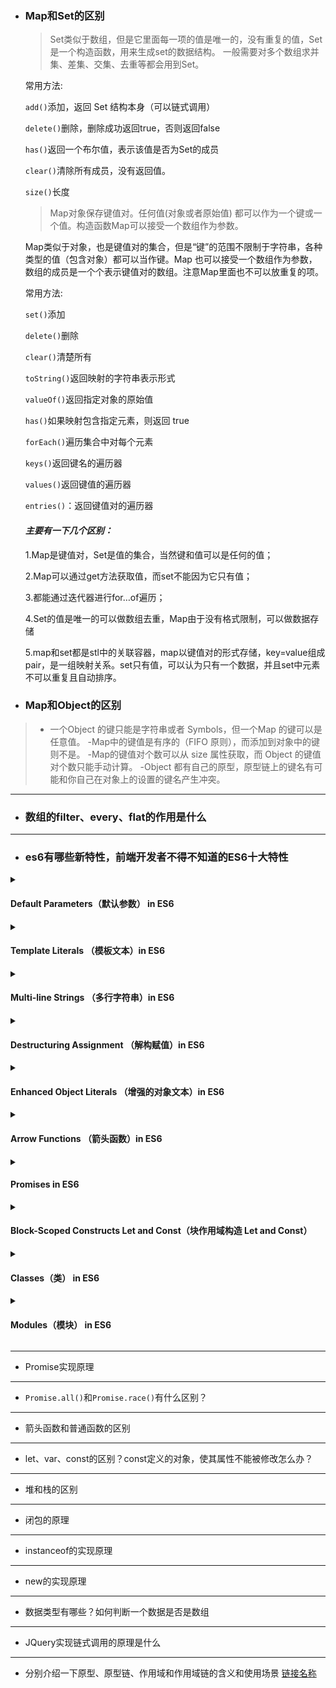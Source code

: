 - ### Map和Set的区别
  >Set类似于数组，但是它里面每一项的值是唯一的，没有重复的值，Set是一个构造函数，用来生成set的数据结构。
  一般需要对多个数组求并集、差集、交集、去重等都会用到Set。

  常用方法:

    `add()`添加，返回 Set 结构本身（可以链式调用）

    `delete()`删除，删除成功返回true，否则返回false

    `has()`返回一个布尔值，表示该值是否为Set的成员

    `clear()`清除所有成员，没有返回值。

    `size()`长度

  >Map对象保存键值对。任何值(对象或者原始值) 都可以作为一个键或一个值。构造函数Map可以接受一个数组作为参数。

  Map类似于对象，也是键值对的集合，但是“键”的范围不限制于字符串，各种类型的值（包含对象）都可以当作键。Map 也可以接受一个数组作为参数，数组的成员是一个个表示键值对的数组。注意Map里面也不可以放重复的项。

  常用方法:

  `set()`添加

  `delete()`删除

  `clear()`清楚所有

  `toString()`返回映射的字符串表示形式

  `valueOf()`返回指定对象的原始值

  `has()`如果映射包含指定元素，则返回 true

  `forEach()`遍历集合中对每个元素

  `keys()`返回键名的遍历器

  `values()`返回键值的遍历器

  `entries()`：返回键值对的遍历器

  #### ***主要有一下几个区别：***
  1.Map是键值对，Set是值的集合，当然键和值可以是任何的值；

  2.Map可以通过get方法获取值，而set不能因为它只有值；

  3.都能通过迭代器进行for…of遍历；

  4.Set的值是唯一的可以做数组去重，Map由于没有格式限制，可以做数据存储

  5.map和set都是stl中的关联容器，map以键值对的形式存储，key=value组成pair，是一组映射关系。set只有值，可以认为只有一个数据，并且set中元素不可以重复且自动排序。


- ### Map和Object的区别

>- 一个Object 的键只能是字符串或者 Symbols，但一个Map 的键可以是任意值。
-Map中的键值是有序的（FIFO 原则），而添加到对象中的键则不是。
-Map的键值对个数可以从 size 属性获取，而 Object 的键值对个数只能手动计算。
-Object 都有自己的原型，原型链上的键名有可能和你自己在对象上的设置的键名产生冲突。

----
- ### 数组的filter、every、flat的作用是什么


----
- ### es6有哪些新特性，前端开发者不得不知道的ES6十大特性


<details>
  <summary>
    <h4>Default Parameters（默认参数） in ES6</h3>
  </summary>
  在实际项目中，我们经常遇到需要函数传参对情况
  ```javascript
  function foo(bar){
    // bar 为一个obejct类型
    bar.name = 'zhangsan' //当bar为空时，此处会报错，程序将会终止
  }

  foo() // Error
  ```
  以上情形导致我们在调用`foo()`方法时必须保证参数不能为空才能保证程序正常运行。

  但现在ES6提供了默认参数特性可以解决这一问题：
  ```javascript
  function foo(bar = {}){
    // bar = {}， 在bar为空时，会默认给bar赋值{}
    bar.name = 'zhangsan' // 此处不会出错，正常运行
    console.log(bar.name)
  }
  foo() // 输出："zhangsan"
  ```
</details>
<details>
  <summary>
    <h4>Template Literals （模板文本）in ES6</h4>
  </summary>


  以前拼接字符串经常是这么做：
  ```javascript
  let str = "hello " + name
  ```
  现在：
  ```javascript
  let str = `hello ${name}`
  ```
  通过反引号"\`\`" + ${变量}来完成字符串拼接，其中${}可写表达式：
  ```javascript
  let str = `hello ${1 > 0 ? 'foo' : 'bar'}` // foo
  ```
</details>

<details>
  <summary>
    <h4>Multi-line Strings （多行字符串）in ES6</h4>
  </summary>

  ES5:
  ```javascript
  var roadPoem = 'Then took the other, as just as fair,nt'
    + 'And having perhaps the better claimnt'
    + 'Because it was grassy and wanted wear,nt'
    + 'Though as for that the passing therent'
    + 'Had worn them really about the same,nt';
var fourAgreements = 'You have the right to be you.n
    You can only be you when you do your best.';
  ```

  ES6:
  ```javascript
var roadPoem = `Then took the other, as just as fair,
    And having perhaps the better claim
    Because it was grassy and wanted wear,
    Though as for that the passing there
    Had worn them really about the same,`;
var fourAgreements = `You have the right to be you.
    You can only be you when you do your best.`;
  ```
</details>
<details>
  <summary>
    <h4>Destructuring Assignment （解构赋值）in ES6</h4>
  </summary>
  以前我们获取一个对象的属性可以这么写：
  ```javascript
  var obj = {
    name: 'zhangsan',
    age: 18
  }

  var name = obj.name
  var age = obj.age
  ...

  ```
  当获取一两个属性的时候这么写写也没什么问题，但是当有十几二十个属性的时候，需要写很多行代码，看起来十分冗余，且不利于维护，而ES6的解构赋值就完美的解决了这一问题：
  ```javascript
  let obj = {
    name: 'zhangsan',
    age: 18
  }
  let { name, age } = obj
  console.log(name, age) // zhangsan, 18
  ```

  我们可以利用这一特性完成很多复杂的操作，比如交换赋值。当需要给两个变量a,b交换一下各自的值的时候，以前都是需要一个新的临时变量c来作为中间的转换媒介：
  ```javascript
  let a = 1, b = 2
  let c = a // 保存a的值
  a = b // 将b的值给a
  b = c // 将c中保存的a的值给b
  ```
  当用结构赋值这一特性就变成了这样：
  ```javascript
  let a = 1, b =2
  [a, b] = [b, a] // a = 2, b = 1
  ```
  只需要一行代码，且不需要定义一个临时变量就可以完成
</details>

<details>
  <summary>
    <h4>Enhanced Object Literals （增强的对象文本）in ES6</h4>
  </summary>

> 相对于es5的简化写法

* 函数类属性的省略语法
```javascript
const obj = {
    //Before
    foo: function(){
        return 'foo';
    },

    //After
    bar(){
        return 'bar';
    }
}
```

* 支持 proto 注入

直接向一个对象字面量注入__proto__，使其直接成为指定类的一个实例，而无须另外创建一个类来实现继承。

```javascript
import {EventEmitter} from 'events'

const machine = {
    __proto__: new EventEmitter(),

    method(){},
    ...
}

console.log(machine);  //EventEmitter {}
console.log(machine instanceof EventEmitter)  //true

machine.on('event', msg => console.log(`Received message: ${msg}`));
machine.emit('event', 'hello world');
// Received message: hello world

machine.method(/* …. */);
```

* 可动态计算的属性名
使用一个表达式来表达一个属性名：`{ [statement]: value}`
```javascript
const prefix = 'ES6';
const obj = {
    [prefix + 'enhancedObject']: 'foo'
}
```
* 将属性名定义省略
变量名和属性名都是相同的，可以对属性名定义进行省略
```javascript
const foo = 123;
const bar = () => foo;
const obj = {
    foo,
    bar
}
console.log(obj);  //{ foo: 123, bar: [Function] }
```
</details>

<details>
  <summary>
    <h4>Arrow Functions （箭头函数）in ES6</h4>
  </summary>
箭头函数和普通函数的区别：
- 声明方式不同，匿名函数

  箭头函数只需要`() => `，普通函数需要声明Function关键字
- <strong style="color: red">this指向不同</strong>
> 普通函数的this指向运行时调用该方法时所在的上下文对象，箭头函数<span style="color: red">没有自己的this对像</span>，内部的this就是定义时上层作用域中的this。也就是说，***箭头函数内部的this指向是固定的，相比之下，普通函数的this指向是可变的***。

  ```javascript
  var name = 'foo1'
  var person = {
      name: 'foo2',
      say: function() {
          console.log('say:',this.name)
      },
      say2: () => {
          console.log('say2:',this.name)
      }
  }
  person.say() // say: foo2
  person.say2() // say2: foo1
  ```
  这里第一个`say`定义的是一个普通函数，并且它是作为对象`person`的方法来进行调用的，所以它的`this`指向的就是`person`，所以它应该会输出`say: foo2`
而第二个`say2`定义的是一个箭头函数，我们知道箭头函数本身没有this，它的this永远指向它定义时所在的上层作用域，所以`say2`的`this`应该指向的是全局`window`，所以它会输出`say2: foo1`
我们也可以通过Babel 转箭头函数产生的 ES5 代码来证明箭头函数没有自己的this，而是引用的上层作用域中this。

  ```javascript
  // ES6
  function foo() {
    setTimeout(() => {
      console.log('id:', this.id); // 此处的this是foo中的this
    }, 100);
  }

  // ES5
  function foo() {
    var _this = this;

    setTimeout(function () {
      console.log('id:', _this.id);
    }, 100);
  }
  ```

* <strong style="color: red">箭头函数的this永远不会变，call、apply、bind也无法改变</strong>
* 箭头函数没有原型prototype
* 箭头函数不能当成一个构造函数

  因为箭头函数没有自己的this，执行new的步骤：
  ```javascript
  function myNew() {
  // 1.新建一个空对象
  let obj = {}
  // 2.获得构造函数
  let con = arguments.__proto__.constructor
  // 3.链接原型
  obj.__proto__ = con.prototype
  // 4.绑定this，执行构造函数
  let res = con.apply(obj, arguments)
  // 5.返回新对象
  return typeof res === 'object' ? res : obj
  }
  ```
  它的`this`其实是继承了外层执行环境中的`this`，且`this`指向***永远不会变***，并且箭头函数没有原型`prototype`，没法让他的实例的`__proto__`属性指向，所以箭头函数也就无法作为构造函数，否则用new调用时会报错！

* 没有new.target，箭头函数没有自己的arguments，箭头函数处于全局作用域中，则没有arguments

</details>

<details>
  <summary>
    <h4>Promises in ES6</h4>
  </summary>
  
</details>

<details>
  <summary>
    <h4>Block-Scoped Constructs Let and Const（块作用域构造 Let and Const）</h4>
  </summary>

</details>

<details>
  <summary>
    <h4>Classes（类） in ES6</h4>
  </summary>

</details>

<details>
  <summary>
    <h4>Modules（模块） in ES6</h4>
  </summary>

</details>


----
- Promise实现原理


----
- `Promise.all()`和`Promise.race()`有什么区别？


----
- 箭头函数和普通函数的区别


----
- let、var、const的区别？const定义的对象，使其属性不能被修改怎么办？


----
- 堆和栈的区别


----
- 闭包的原理


----
- instanceof的实现原理


----
- new的实现原理


----
- 数据类型有哪些？如何判断一个数据是否是数组


----
- JQuery实现链式调用的原理是什么


----
- 分别介绍一下原型、原型链、作用域和作用域链的含义和使用场景
[链接名称](链接地址)
